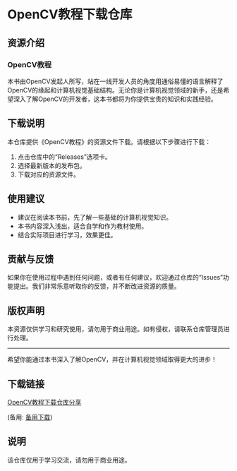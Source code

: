 # OpenCV教程下载仓库

## 资源介绍

### OpenCV教程

本书由OpenCV发起人所写，站在一线开发人员的角度用通俗易懂的语言解释了OpenCV的缘起和计算机视觉基础结构。无论你是计算机视觉领域的新手，还是希望深入了解OpenCV的开发者，这本书都将为你提供宝贵的知识和实践经验。

## 下载说明

本仓库提供《OpenCV教程》的资源文件下载。请根据以下步骤进行下载：

1. 点击仓库中的“Releases”选项卡。
2. 选择最新版本的发布包。
3. 下载对应的资源文件。

## 使用建议

- 建议在阅读本书前，先了解一些基础的计算机视觉知识。
- 本书内容深入浅出，适合自学和作为教材使用。
- 结合实际项目进行学习，效果更佳。

## 贡献与反馈

如果你在使用过程中遇到任何问题，或者有任何建议，欢迎通过仓库的“Issues”功能提出。我们非常乐意听取你的反馈，并不断改进资源的质量。

## 版权声明

本资源仅供学习和研究使用，请勿用于商业用途。如有侵权，请联系仓库管理员进行处理。

---

希望你能通过本书深入了解OpenCV，并在计算机视觉领域取得更大的进步！

## 下载链接
[OpenCV教程下载仓库分享](https://pan.quark.cn/s/10c42815f5c9) 

(备用: [备用下载](https://pan.baidu.com/s/13AAeJaOwj420pdzmxc26fA?pwd=1234))

## 说明

该仓库仅用于学习交流，请勿用于商业用途。
